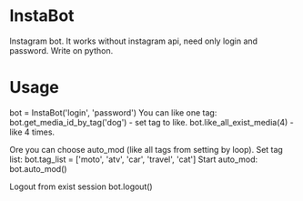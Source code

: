 # InstaBot
Instagram bot. It works without instagram api, need only login and password. Write on python.
# Usage

bot = InstaBot('login', 'password')
You can like one tag: 
bot.get_media_id_by_tag('dog') - set tag to like.
bot.like_all_exist_media(4) - like 4 times.

Ore you can choose auto_mod (like all tags from setting by loop).
Set tag list:
bot.tag_list = ['moto', 'atv', 'car', 'travel', 'cat']
Start auto_mod:
bot.auto_mod()

Logout from exist session
bot.logout()
